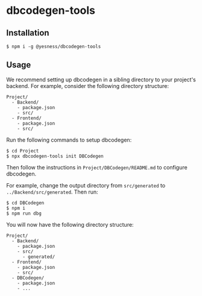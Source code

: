# dbcodegen-tools

## Installation

```
$ npm i -g @yesness/dbcodegen-tools
```

## Usage

We recommend setting up dbcodegen in a sibling directory to your project's backend. For example, consider the following directory structure:

```
Project/
  - Backend/
    - package.json
    - src/
  - Frontend/
    - package.json
    - src/
```

Run the following commands to setup dbcodegen:

```
$ cd Project
$ npx dbcodegen-tools init DBCodegen
```

Then follow the instructions in `Project/DBCodegen/README.md` to configure dbcodegen.

For example, change the output directory from `src/generated` to `../Backend/src/generated`. Then run:

```
$ cd DBCodegen
$ npm i
$ npm run dbg
```

You will now have the following directory structure:

```
Project/
  - Backend/
    - package.json
    - src/
      - generated/
  - Frontend/
    - package.json
    - src/
  - DBCodegen/
    - package.json
    - ...
```
